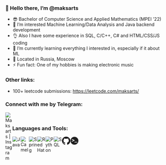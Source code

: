 ### 👋 Hello there, I’m @maksarts


- :sunglasses: Bachelor of Computer Science and Applied Mathematics (MPEI '22)
- 👀 I’m interested Machine Learning/Data Analysis and Java backend development 
- :ok_hand: Also I have some experience in SQL, C/C++, C# and HTML/CSS/JS coding
- 🌱 I’m currently learning everything I interested in, especially if it about ML
- 🌃 Located in Russia, Moscow
- ⚡ Fun fact: One of my hobbies is making electronic music

### Other links:
- 100+ leetcode submissions: https://leetcode.com/maksarts/


### Connect with me by Telegram:
[<img align="left" alt="Maksarts | Instagram" width="22px" src="https://upload.wikimedia.org/wikipedia/commons/thumb/8/82/Telegram_logo.svg/512px-Telegram_logo.svg.png" />][Telegram]


<br />

### Languages and Tools:

<img align="left" alt="Java" width="26px" src="https://upload.wikimedia.org/wikipedia/ru/thumb/3/39/Java_logo.svg/1200px-Java_logo.svg.png" />
<img align="left" alt="Camel" width="26px" src="https://static-00.iconduck.com/assets.00/apache-camel-icon-512x512-45u3xft2.png" />
<img align="left" alt="Spring" width="26px" src="https://miro.medium.com/max/500/1*AbiX4LwtSNozoyfypcKvEg.png" />
<img align="left" alt="Red Hat" width="26px" src="https://upload.wikimedia.org/wikipedia/commons/thumb/d/d8/Red_Hat_logo.svg/2560px-Red_Hat_logo.svg.png" />
<img align="left" alt="Python" width="26px" src="https://upload.wikimedia.org/wikipedia/commons/thumb/c/c3/Python-logo-notext.svg/1200px-Python-logo-notext.svg.png" />
<img align="left" alt="SQL" width="26px"  src="https://thumbs.dreamstime.com/b/sql-database-icon-logo-design-ui-ux-app-orange-inscription-shadow-96841969.jpg" />
<img align="left" alt="GitHub" width="26px" src="https://raw.githubusercontent.com/github/explore/78df643247d429f6cc873026c0622819ad797942/topics/github/github.png" />
<img align="left" alt="Terminal" width="26px" src="https://raw.githubusercontent.com/github/explore/80688e429a7d4ef2fca1e82350fe8e3517d3494d/topics/terminal/terminal.png" />













[Telegram]: https://t.me/hehehelilili
